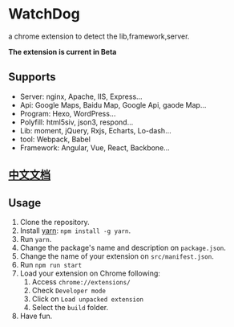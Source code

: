 # WatchDog

a chrome extension to detect the lib,framework,server.

**The extension is current in Beta**

## Supports

- Server: nginx, Apache, IIS, Express...
- Api: Google Maps, Baidu Map, Google Api, gaode Map...
- Program: Hexo, WordPress...
- Polyfill: html5siv, json3, respond...
- Lib: moment, jQuery, Rxjs, Echarts, Lo-dash...
- tool: Webpack, Babel
- Framework: Angular, Vue, React, Backbone...

## [中文文档](https://github.com/axetroy/WatchDog/blob/master/README-zh-CN.md)

## Usage

1. Clone the repository.
2. Install [yarn](https://yarnpkg.com): `npm install -g yarn`.
3. Run `yarn`.
4. Change the package's name and description on `package.json`.
5. Change the name of your extension on `src/manifest.json`.
6. Run `npm run start`
7. Load your extension on Chrome following:
    1. Access `chrome://extensions/`
    2. Check `Developer mode`
    3. Click on `Load unpacked extension`
    4. Select the `build` folder.
8. Have fun.